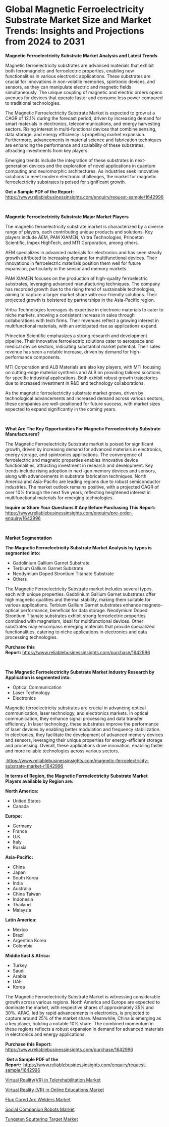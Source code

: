 <p><h1>Global Magnetic Ferroelectricity Substrate Market Size and Market Trends: Insights and Projections from 2024 to 2031</h1></p><p><strong>Magnetic Ferroelectricity Substrate Market Analysis and Latest Trends</strong></p>
<p><p>Magnetic ferroelectricity substrates are advanced materials that exhibit both ferromagnetic and ferroelectric properties, enabling new functionalities in various electronic applications. These substrates are crucial for innovations in non-volatile memories, spintronic devices, and sensors, as they can manipulate electric and magnetic fields simultaneously. The unique coupling of magnetic and electric orders opens avenues for devices that operate faster and consume less power compared to traditional technologies.</p><p>The Magnetic Ferroelectricity Substrate Market is expected to grow at a CAGR of 12.1% during the forecast period, driven by increasing demand for smart materials in electronics, telecommunications, and energy harvesting sectors. Rising interest in multi-functional devices that combine sensing, data storage, and energy efficiency is propelling market expansion. Furthermore, advancements in material science and fabrication techniques are enhancing the performance and scalability of these substrates, attracting investments from key players. </p><p>Emerging trends include the integration of these substrates in next-generation devices and the exploration of novel applications in quantum computing and neuromorphic architectures. As industries seek innovative solutions to meet modern electronic challenges, the market for magnetic ferroelectricity substrates is poised for significant growth.</p></p>
<p><strong>Get a Sample PDF of the Report:&nbsp;</strong> <a href="https://www.reliablebusinessinsights.com/enquiry/request-sample/1642996?utm_campaign=60&utm_medium=2&utm_source=Github&utm_content=ia&utm_term=23102024&utm_id=magnetic-ferroelectricity-substrate">https://www.reliablebusinessinsights.com/enquiry/request-sample/1642996</a></p>
<p>&nbsp;</p>
<p><strong>Magnetic Ferroelectricity Substrate Major Market Players</strong></p>
<p><p>The magnetic ferroelectricity substrate market is characterized by a diverse range of players, each contributing unique products and solutions. Key players include AEM, PAM XIAMEN, Vritra Technologies, Princeton Scientific, Impex HighTech, and MTI Corporation, among others. </p><p>AEM specializes in advanced materials for electronics and has seen steady growth attributed to increasing demand for multifunctional devices. Their innovations in ferroelectric materials position them well for future expansion, particularly in the sensor and memory markets.</p><p>PAM XIAMEN focuses on the production of high-quality ferroelectric substrates, leveraging advanced manufacturing techniques. The company has recorded growth due to the rising trend of sustainable technologies, aiming to capture a larger market share with eco-friendly solutions. Their projected growth is bolstered by partnerships in the Asia-Pacific region.</p><p>Vritra Technologies leverages its expertise in electronic materials to cater to niche markets, showing a consistent increase in sales through collaborations with tech firms. Their revenues reflect a growing interest in multifunctional materials, with an anticipated rise as applications expand.</p><p>Princeton Scientific emphasizes a strong research and development pipeline. Their innovative ferroelectric solutions cater to aerospace and medical device sectors, indicating substantial market potential. Their sales revenue has seen a notable increase, driven by demand for high-performance components.</p><p>MTI Corporation and ALB Materials are also key players, with MTI focusing on cutting-edge material synthesis and ALB on providing tailored solutions for specific industrial applications. Both exhibit robust growth trajectories due to increased investment in R&D and technology collaborations.</p><p>As the magnetic ferroelectricity substrate market grows, driven by technological advancements and increased demand across various sectors, these companies are well-positioned for future success, with market sizes expected to expand significantly in the coming years.</p></p>
<p>&nbsp;</p>
<p><strong>What Are The Key Opportunities For Magnetic Ferroelectricity Substrate Manufacturers?</strong></p>
<p><p>The Magnetic Ferroelectricity Substrate market is poised for significant growth, driven by increasing demand for advanced materials in electronics, energy storage, and spintronics applications. The convergence of ferroelectric and magnetic properties enables innovative device functionalities, attracting investment in research and development. Key trends include rising adoption in next-gen memory devices and sensors, along with advancements in substrate fabrication techniques. North America and Asia-Pacific are leading regions due to robust semiconductor industries. The market outlook remains positive, with a projected CAGR of over 10% through the next five years, reflecting heightened interest in multifunctional materials for emerging technologies.</p></p>
<p><strong>Inquire or Share Your Questions If Any Before Purchasing This Report:</strong> <a href="https://www.reliablebusinessinsights.com/enquiry/pre-order-enquiry/1642996?utm_campaign=60&utm_medium=2&utm_source=Github&utm_content=ia&utm_term=23102024&utm_id=magnetic-ferroelectricity-substrate">https://www.reliablebusinessinsights.com/enquiry/pre-order-enquiry/1642996</a></p>
<p>&nbsp;</p>
<p><strong>Market Segmentation</strong></p>
<p><strong>The Magnetic Ferroelectricity Substrate Market Analysis by types is segmented into:</strong></p>
<p><ul><li>Gadolinium Gallium Garnet Substrate</li><li>Terbium Gallium Garnet Substrate</li><li>Neodymium Doped Strontium Titanate Substrate</li><li>Others</li></ul></p>
<p><p>The Magnetic Ferroelectricity Substrate market includes several types, each with unique properties. Gadolinium Gallium Garnet substrates offer high magnetic qualities and thermal stability, making them suitable for various applications. Terbium Gallium Garnet substrates enhance magneto-optical performance, beneficial for data storage. Neodymium Doped Strontium Titanate substrates exhibit strong ferroelectric properties combined with magnetism, ideal for multifunctional devices. Other substrates may encompass emerging materials that provide specialized functionalities, catering to niche applications in electronics and data processing technologies.</p></p>
<p><strong>Purchase this Report:&nbsp;</strong><a href="https://www.reliablebusinessinsights.com/purchase/1642996?utm_campaign=60&utm_medium=2&utm_source=Github&utm_content=ia&utm_term=23102024&utm_id=magnetic-ferroelectricity-substrate">https://www.reliablebusinessinsights.com/purchase/1642996</a></p>
<p>&nbsp;</p>
<p><strong>The Magnetic Ferroelectricity Substrate Market Industry Research by Application is segmented into:</strong></p>
<p><ul><li>Optical Communication</li><li>Laser Technology</li><li>Electronics</li></ul></p>
<p><p>Magnetic ferroelectricity substrates are crucial in advancing optical communication, laser technology, and electronics markets. In optical communication, they enhance signal processing and data transfer efficiency. In laser technology, these substrates improve the performance of laser devices by enabling better modulation and frequency stabilization. In electronics, they facilitate the development of advanced memory devices and sensors, leveraging their unique properties for energy-efficient storage and processing. Overall, these applications drive innovation, enabling faster and more reliable technologies across various sectors.</p></p>
<p><a href="https://www.reliablebusinessinsights.com/magnetic-ferroelectricity-substrate-market-r1642996?utm_campaign=60&utm_medium=2&utm_source=Github&utm_content=ia&utm_term=23102024&utm_id=magnetic-ferroelectricity-substrate">&nbsp;https://www.reliablebusinessinsights.com/magnetic-ferroelectricity-substrate-market-r1642996</a></p>
<p><strong>In terms of Region, the Magnetic Ferroelectricity Substrate Market Players available by Region are:</strong></p>
<p>
    <p> <strong> North America: </strong>
        <ul>
            <li>United States</li>
            <li>Canada</li>
        </ul>
        </p> 
    <p> <strong> Europe: </strong>
        <ul>
            <li>Germany</li>
            <li>France</li>
            <li>U.K.</li>
            <li>Italy</li>
            <li>Russia</li>
        </ul>
        </p> 
    <p> <strong> Asia-Pacific: </strong>
        <ul>
            <li>China</li>
            <li>Japan</li>
            <li>South Korea</li>
            <li>India</li>
            <li>Australia</li>
            <li>China Taiwan</li>
            <li>Indonesia</li>
            <li>Thailand</li>
            <li>Malaysia</li>
        </ul>
        </p> 
    <p> <strong> Latin America: </strong>
        <ul>
            <li>Mexico</li>
            <li>Brazil</li>
            <li>Argentina Korea</li>
            <li>Colombia</li>
        </ul>
        </p> 
    <p> <strong> Middle East & Africa: </strong>
        <ul>
            <li>Turkey</li>
            <li>Saudi</li>
            <li>Arabia</li>
            <li>UAE</li>
            <li>Korea</li>
        </ul>
    </p>
    </p>
<p><p>The Magnetic Ferroelectricity Substrate Market is witnessing considerable growth across various regions. North America and Europe are expected to dominate the market, with respective shares of approximately 35% and 30%. APAC, led by rapid advancements in electronics, is projected to capture around 25% of the market share. Meanwhile, China is emerging as a key player, holding a notable 10% share. The combined momentum in these regions reflects a robust expansion in demand for advanced materials in electronics and energy applications.</p></p>
<p><strong>Purchase this Report: </strong><a href="https://www.reliablebusinessinsights.com/purchase/1642996?utm_campaign=60&utm_medium=2&utm_source=Github&utm_content=ia&utm_term=23102024&utm_id=magnetic-ferroelectricity-substrate">https://www.reliablebusinessinsights.com/purchase/1642996</a></p>
<p>&nbsp;<strong>Get a Sample PDF of the Report:&nbsp;&nbsp;</strong><a href="https://www.reliablebusinessinsights.com/enquiry/request-sample/1642996?utm_campaign=60&utm_medium=2&utm_source=Github&utm_content=ia&utm_term=23102024&utm_id=magnetic-ferroelectricity-substrate">https://www.reliablebusinessinsights.com/enquiry/request-sample/1642996</a></p>
<p><strong></strong></p>
<p><p><a href="https://www.linkedin.com/pulse/strategic-market-insights-global-virtual-realityvr-telerehabilitation-5hfie?utm_campaign=60&utm_medium=2&utm_source=Github&utm_content=ia&utm_term=23102024&utm_id=magnetic-ferroelectricity-substrate">Virtual Reality(VR) in Telerehabilitation Market</a></p><p><a href="https://www.linkedin.com/pulse/virtual-reality-vr-online-educations-market-overview-txxre?utm_campaign=60&utm_medium=2&utm_source=Github&utm_content=ia&utm_term=23102024&utm_id=magnetic-ferroelectricity-substrate">Virtual Reality (VR) in Online Educations Market</a></p><p><a href="https://github.com/arnaudyclavinec/Market-Research-Report-List-1/blob/main/flux-cored-arc-welders-market.md?utm_campaign=60&utm_medium=2&utm_source=Github&utm_content=ia&utm_term=23102024&utm_id=magnetic-ferroelectricity-substrate">Flux Cored Arc Welders Market</a></p><p><a href="https://issuu.com/reportprime-2/docs/social-companion-robots-market-size_b2db5e6ca0aee0?utm_campaign=60&utm_medium=2&utm_source=Github&utm_content=ia&utm_term=23102024&utm_id=magnetic-ferroelectricity-substrate">Social Companion Robots Market</a></p><p><a href="https://medium.com/@farmarboklitzv/tungsten-sputtering-target-market-global-market-trends-and-market-forecast-2024-2031-0002f2e9b1f1?postPublishedType=repub&utm_campaign=60&utm_medium=2&utm_source=Github&utm_content=ia&utm_term=23102024&utm_id=magnetic-ferroelectricity-substrate">Tungsten Sputtering Target Market</a></p></p>